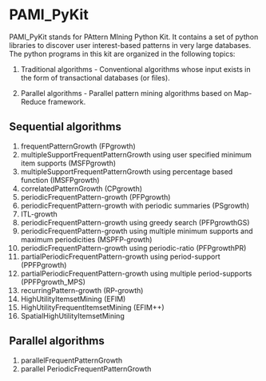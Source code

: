 # PAMI_PyKit

PAMI_PyKit stands for PAttern MIning  Python Kit. It contains a set of python libraries to discover user interest-based patterns in very large databases. The python programs in this kit are organized in the following topics:

1.  Traditional algorithms - Conventional algorithms whose input exists in the form of transactional databases (or files).

2. Parallel algorithms - Parallel pattern mining algorithms based on Map-Reduce framework.



## Sequential algorithms
1. frequentPatternGrowth (FPgrowth)
2. multipleSupportFrequentPatternGrowth using user specified minimum item supports (MSFPgrowth) 
3. multipleSupportFrequentPatternGrowth using percentage based function (IMSFPgrowth)
4. correlatedPatternGrowth (CPgrowth)
5. periodicFrequentPattern-growth (PFPgrowth)
6. periodicFrequentPattern-growth with periodic summaries (PSgrowth)
7. ITL-growth
8. periodicFrequentPattern-growth using greedy search (PFPgrowthGS)
9. periodicFrequentPattern-growth using multiple minimum supports and maximum periodicities (MSPFP-growth)
10. periodicFrequentPattern-growth using periodic-ratio (PFPgrowthPR)
11. partialPeriodicFrequentPattern-growth using period-support (PPFPgrowth)
12. partialPeriodicFrequentPattern-growth using multiple period-supports (PPFPgrowth_MPS)
13. recurringPattern-growth (RP-growth)
14. HighUtilityItemsetMining (EFIM)
15. HighUtilityFrequentItemsetMining (EFIM++)
16. SpatialHighUtilityItemsetMining  

## Parallel algorithms
1. parallelFrequentPatternGrowth
2. parallel PeriodicFrequentPatternGrowth
